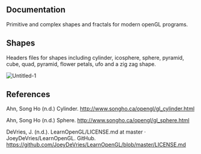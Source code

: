 ## Documentation

Primitive and complex shapes and fractals for modern openGL programs.

## Shapes

Headers files for shapes including cylinder, icosphere, sphere, pyramid, cube, quad, pyramid, flower petals, ufo and a zig zag shape.

![Untitled-1](https://user-images.githubusercontent.com/110789514/223229991-30b5132d-f317-4d21-aa27-f1dedeb3989d.png)

## References

Ahn, Song Ho (n.d.) Cylinder. http://www.songho.ca/opengl/gl_cylinder.html

Ahn, Song Ho (n.d.) Sphere. http://www.songho.ca/opengl/gl_sphere.html

DeVries, J. (n.d.). LearnOpenGL/LICENSE.md at master · JoeyDeVries/LearnOpenGL. GitHub. https://github.com/JoeyDeVries/LearnOpenGL/blob/master/LICENSE.md
